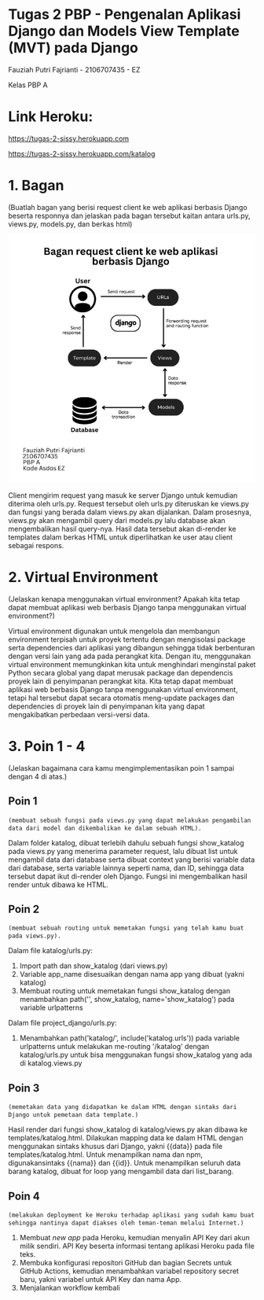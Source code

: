 # Tugas 2 PBP - Pengenalan Aplikasi Django dan Models View Template (MVT) pada Django

Fauziah Putri Fajrianti - 2106707435 - EZ

Kelas PBP A


# Link Heroku: 
https://tugas-2-sissy.herokuapp.com  

https://tugas-2-sissy.herokuapp.com/katalog 


# 1. Bagan
(Buatlah bagan yang berisi request client ke web aplikasi berbasis Django beserta responnya dan jelaskan pada bagan tersebut kaitan antara urls.py, views.py, models.py, dan berkas html)
    
![Gambar]('../../bagan.png?raw=true')
    
Client mengirim request yang masuk ke server Django untuk kemudian diterima oleh urls.py. Request tersebut oleh urls.py diteruskan ke views.py dan fungsi yang berada dalam views.py akan dijalankan. Dalam prosesnya, views.py akan mengambil query dari models.py lalu database akan mengembalikan hasil query-nya. Hasil data tersebut akan di-render ke templates dalam berkas HTML untuk diperlihatkan ke user atau client sebagai respons.


# 2. Virtual Environment

(Jelaskan kenapa menggunakan virtual environment? Apakah kita tetap dapat membuat aplikasi web berbasis Django tanpa menggunakan virtual environment?)

Virtual environment digunakan untuk mengelola dan membangun environment terpisah untuk proyek tertentu dengan mengisolasi package serta dependencies dari aplikasi yang dibangun sehingga tidak berbenturan dengan versi lain yang ada pada perangkat kita. Dengan itu, menggunakan virtual environment memungkinkan kita untuk menghindari menginstal paket Python secara global yang dapat merusak package dan dependencis proyek lain di penyimpanan perangkat kita.
Kita tetap dapat membuat aplikasi web berbasis Django tanpa menggunakan virtual environment, tetapi hal tersebut dapat secara otomatis meng-update packages dan dependencies di proyek lain di penyimpanan kita yang dapat mengakibatkan perbedaan versi-versi data.


# 3. Poin 1 - 4        

(Jelaskan bagaimana cara kamu mengimplementasikan poin 1 sampai dengan 4 di atas.)
    
## Poin 1 

    (membuat sebuah fungsi pada views.py yang dapat melakukan pengambilan data dari model dan dikembalikan ke dalam sebuah HTML).

Dalam folder katalog, dibuat terlebih dahulu sebuah fungsi show_katalog pada views.py yang menerima parameter request, lalu dibuat list untuk mengambil data dari database serta dibuat context yang berisi variable data dari database, serta variable lainnya seperti nama, dan ID, sehingga data tersebut dapat ikut di-render oleh Django.
Fungsi ini mengembalikan hasil render untuk dibawa ke HTML.

## Poin 2

    (membuat sebuah routing untuk memetakan fungsi yang telah kamu buat pada views.py).

Dalam file katalog/urls.py:
1) Import path dan show_katalog (dari views.py)
2) Variable app_name disesuaikan dengan nama app yang dibuat (yakni katalog)
3) Membuat routing untuk memetakan fungsi show_katalog dengan menambahkan path('', show_katalog, name='show_katalog') pada variable urlpatterns

Dalam file project_django/urls.py:
1) Menambahkan path('katalog/', include('katalog.urls')) pada variable urlpatterns untuk melakukan me-routing '/katalog' dengan katalog/urls.py untuk bisa menggunakan fungsi show_katalog yang ada di katalog.views.py

## Poin 3

    (memetakan data yang didapatkan ke dalam HTML dengan sintaks dari Django untuk pemetaan data template.)

Hasil render dari fungsi show_katalog di katalog/views.py akan dibawa ke templates/katalog.html. Dilakukan mapping data ke dalam HTML dengan menggunakan sintaks khusus dari Django, yakni {{data}} pada file templates/katalog.html.
Untuk menampilkan nama dan npm, digunakansintaks {{nama}} dan {{id}}. Untuk menampilkan seluruh data barang katalog, dibuat for loop yang mengambil data dari list_barang.

## Poin 4

    (melakukan deployment ke Heroku terhadap aplikasi yang sudah kamu buat sehingga nantinya dapat diakses oleh teman-teman melalui Internet.)

1) Membuat *new app* pada Heroku, kemudian menyalin API Key dari akun milik sendiri. API Key beserta informasi tentang aplikasi Heroku pada file teks. 
2) Membuka konfigurasi repositori GitHub dan bagian Secrets untuk GitHub Actions, kemudian menambahkan variabel repository secret baru, yakni variabel untuk API Key dan nama App.
3) Menjalankan workflow kembali

